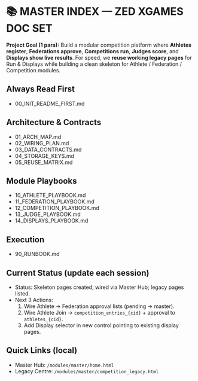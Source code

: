 # 📚 MASTER INDEX — ZED XGAMES DOC SET

**Project Goal (1 para):** Build a modular competition platform where **Athletes register**, **Federations approve**, **Competitions run**, **Judges score**, and **Displays show live results**. For speed, we **reuse working legacy pages** for Run & Displays while building a clean skeleton for Athlete / Federation / Competition modules.

## Always Read First
- 00_INIT_README_FIRST.md

## Architecture & Contracts
- 01_ARCH_MAP.md
- 02_WIRING_PLAN.md
- 03_DATA_CONTRACTS.md
- 04_STORAGE_KEYS.md
- 05_REUSE_MATRIX.md

## Module Playbooks
- 10_ATHLETE_PLAYBOOK.md
- 11_FEDERATION_PLAYBOOK.md
- 12_COMPETITION_PLAYBOOK.md
- 13_JUDGE_PLAYBOOK.md
- 14_DISPLAYS_PLAYBOOK.md

## Execution
- 90_RUNBOOK.md

## Current Status (update each session)
- Status: Skeleton pages created; wired via Master Hub; legacy pages listed.
- Next 3 Actions:
  1) Wire Athlete → Federation approval lists (pending → master).
  2) Wire Athlete Join → `competition_entries_{cid}` + approval to `athletes_{cid}`.
  3) Add Display selector in new control pointing to existing display pages.

## Quick Links (local)
- Master Hub: `/modules/master/home.html`
- Legacy Centre: `/modules/master/competition_legacy.html`
